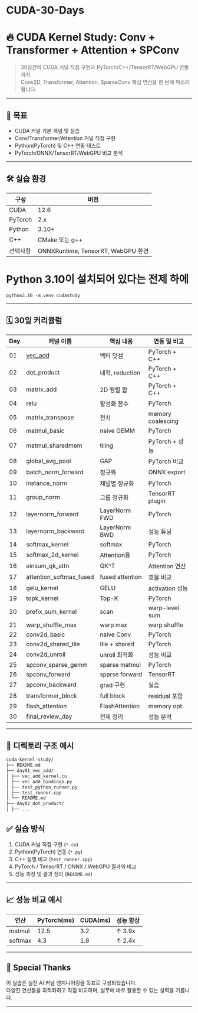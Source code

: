 # CUDA-30-Days

# 🔥 CUDA Kernel Study: Conv + Transformer + Attention + SPConv

> 30일간의 CUDA 커널 직접 구현과 PyTorch/C++/TensorRT/WebGPU 연동까지  
> Conv2D, Transformer, Attention, SparseConv 핵심 연산을 한 번에 마스터합니다.

---

## 📌 목표

- CUDA 커널 기본 개념 및 실습
- Conv/Transformer/Attention 커널 직접 구현
- Python(PyTorch) 및 C++ 연동 테스트
- PyTorch/ONNX/TensorRT/WebGPU 비교 분석

---

## 🛠️ 실습 환경

| 구성 | 버전 |
|------|------|
| CUDA | 12.6 |
| PyTorch | 2.x |
| Python | 3.10+ |
| C++ | CMake 또는 g++ |
| 선택사항 | ONNXRuntime, TensorRT, WebGPU 환경 |

# Python 3.10이 설치되어 있다는 전제 하에
```
python3.10 -m venv cudastudy
```
---

## 🗓️ 30일 커리큘럼

| Day | 커널 이름                                 | 핵심 내용 | 연동 및 비교 |
|-----|---------------------------------------|-----------|---------------|
| 01 | [vec_add](./day01_vec_add/README.md) | 벡터 덧셈 | PyTorch + C++ |
| 02 | dot_product                           | 내적, reduction | PyTorch + C++ |
| 03 | matrix_add                            | 2D 행렬 합 | PyTorch + C++ |
| 04 | relu                                  | 활성화 함수 | PyTorch |
| 05 | matrix_transpose                      | 전치 | memory coalescing |
| 06 | matmul_basic                          | naive GEMM | PyTorch |
| 07 | matmul_sharedmem                      | tiling | PyTorch + 성능 |
| 08 | global_avg_pool                       | GAP | PyTorch 비교 |
| 09 | batch_norm_forward                    | 정규화 | ONNX export |
| 10 | instance_norm                         | 채널별 정규화 | PyTorch |
| 11 | group_norm                            | 그룹 정규화 | TensorRT plugin |
| 12 | layernorm_forward                     | LayerNorm FWD | PyTorch |
| 13 | layernorm_backward                    | LayerNorm BWD | 성능 튜닝 |
| 14 | softmax_kernel                        | softmax | PyTorch |
| 15 | softmax_2d_kernel                     | Attention용 | PyTorch |
| 16 | einsum_qk_attn                        | QK^T | Attention 연산 |
| 17 | attention_softmax_fused               | fused attention | 효율 비교 |
| 18 | gelu_kernel                           | GELU | activation 성능 |
| 19 | topk_kernel                           | Top-K | PyTorch |
| 20 | prefix_sum_kernel                     | scan | warp-level sum |
| 21 | warp_shuffle_max                      | warp max | warp shuffle |
| 22 | conv2d_basic                          | naive Conv | PyTorch |
| 23 | conv2d_shared_tile                    | tile + shared | PyTorch |
| 24 | conv2d_unroll                         | unroll 최적화 | 성능 비교 |
| 25 | spconv_sparse_gemm                    | sparse matmul | PyTorch |
| 26 | spconv_forward                        | sparse forward | TensorRT |
| 27 | spconv_backward                       | grad 구현 | 실습 |
| 28 | transformer_block                     | full block | residual 포함 |
| 29 | flash_attention                       | FlashAttention | memory opt |
| 30 | final_review_day                      | 전체 정리 | 성능 분석 |

---

## 📂 디렉토리 구조 예시
```bash
cuda-kernel-study/
├── README.md
├── day01_vec_add/
│ ├── vec_add_kernel.cu
│ ├── vec_add_bindings.py
│ ├── test_python_runner.py
│ ├── test_runner.cpp
│ └── README.md
├── day02_dot_product/
│ ├── ...
```

## ✅ 실습 방식

1. CUDA 커널 직접 구현 (`*.cu`)
2. Python(PyTorch) 연동 (`*.py`)
3. C++ 실행 비교 (`test_runner.cpp`)
4. PyTorch / TensorRT / ONNX / WebGPU 결과와 비교
5. 성능 측정 및 결과 정리 (`README.md`)

---

## 📈 성능 비교 예시

| 연산 | PyTorch(ms) | CUDA(ms) | 성능 향상 |
|------|-------------|----------|------------|
| matmul | 12.5 | 3.2 | ↑ 3.9x |
| softmax | 4.3 | 1.8 | ↑ 2.4x |

---

## 🧠 Special Thanks

이 실습은 실전 AI 커널 엔지니어링을 목표로 구성되었습니다.  
다양한 연산들을 최적화하고 직접 비교하며, 실무에 바로 활용할 수 있는 실력을 기릅니다.

---

